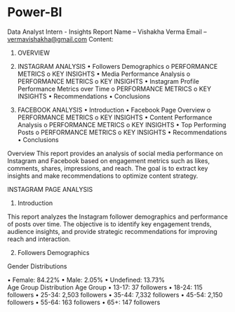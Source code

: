 # Power-BI
Data Analyst Intern - Insights Report
Name – Vishakha Verma 
Email – vermavishakha@gmail.com
Content:
1.	OVERVIEW
2.	INSTAGRAM ANALYSIS
•	Followers Demographics 
o	PERFORMANCE METRICS
o	KEY INSIGHTS
•	Media Performance Analysis
o	PERFORMANCE METRICS
o	KEY INSIGHTS
•	Instagram Profile Performance Metrics over Time
o	PERFORMANCE METRICS
o	KEY INSIGHTS
•	Recommendations
•	Conclusions

3.	FACEBOOK ANALYSIS
•	Introduction
•	Facebook Page Overview
o	PERFORMANCE METRICS
o	KEY INSIGHTS
•	Content Performance Analysis
o	PERFORMANCE METRICS
o	KEY INSIGHTS
•	Top Performing Posts
o	PERFORMANCE METRICS
o	KEY INSIGHTS
•	Recommendations
•	Conclusions


Overview
This report provides an analysis of social media performance on Instagram and Facebook based on engagement metrics such as likes, comments, shares, impressions, and reach. The goal is to extract key insights and make recommendations to optimize content strategy.

INSTAGRAM PAGE ANALYSIS

1.	Introduction

This report analyzes the Instagram follower demographics and performance of posts over time. The objective is to identify key engagement trends, audience insights, and provide strategic recommendations for improving reach and interaction.

2.	Followers Demographics 

Gender Distributions	

•	Female: 84.22% 
•	Male: 2.05%
•	Undefined: 13.73%	 
Age Group Distribution
Age Group
•	13-17: 37 followers
•	18-24: 115 followers
•	25-34: 2,503 followers
•	35-44: 7,332 followers 
•	45-54: 2,150 followers 
•	55-64: 163 followers
•	65+: 147 followers	 


